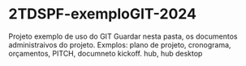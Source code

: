 # 2TDSPF-exemploGIT-2024
Projeto exemplo de uso do GIT
Guardar nesta pasta, os documentos administraivos do projeto.
Exmplos: plano de projeto, cronograma, orçamentos, PITCH, documneto kickoff.
hub, hub desktop
